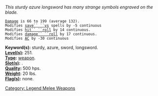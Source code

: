 *This sturdy azure longsword has many strange symbols engraved on the
blade.*

[`Damage`](Melee_Weapon_Values "wikilink")` is 66 to 199 (average 132).`  
`Modifies `[`save`` ``vs`](Saving_Throw "wikilink")` spells by -5 continuous`  
`Modifies `[`hit`` ``roll`](Hit_Roll "wikilink")` by 14 continuous.`  
`Modifies `[`damage`` ``roll`](Damage_Roll "wikilink")` by 17 continuous.`  
`Modifies `[`AC`](Armor_Class "wikilink")` by -30 continuous`

**Keyword(s):** sturdy, azure, sword, longsword.  
**[Level(s)](Object_Level "wikilink"):** 251.  
**[Type](:Category:_Object_Types "wikilink"):**
[weapon](:Category:_Legend_Melee_Weapons "wikilink").  
**[Slot(s)](Object_Slots "wikilink"):** <wielded>.  
**[Quality](Object_Quality "wikilink"):** 500 hps.  
**[Weight](Object_Weight "wikilink"):** 20 lbs.  
**[Flag(s)](:Category:_Object_Flags "wikilink"):** none.  

[Category: Legend Melee
Weapons](Category:_Legend_Melee_Weapons "wikilink")
